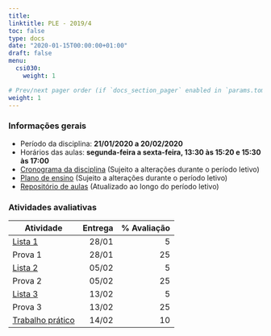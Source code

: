 ```yaml
---
title: 
linktitle: PLE - 2019/4
toc: false
type: docs
date: "2020-01-15T00:00:00+01:00"
draft: false
menu:
  csi030:
    weight: 1

# Prev/next pager order (if `docs_section_pager` enabled in `params.toml`)
weight: 1
---
```


### Informações gerais

- Período da disciplina: **21/01/2020 a 20/02/2020**
- Horários das aulas: **segunda-feira a sexta-feira, 13:30 às 15:20 e 15:30 às 17:00**
- [Cronograma da disciplina](https://docs.google.com/spreadsheets/d/1s3BT1aRv-04MLw7gG6QSOlp0KbDQHR-1Zqz-FsAoIqk/edit?usp=sharing) (Sujeito a alterações durante o período letivo)
- [Plano de ensino](https://drive.google.com/file/d/1hq3a5rBdkHs-xgD5_87pCERISV9rUWd1/view?usp=sharing) (Sujeito a alterações durante o período letivo)
- [Repositório de aulas](https://drive.google.com/drive/folders/1o4JuXE0NYtT5NLN-isTiCEpi_4_KetwZ?usp=sharing) (Atualizado ao longo do período letivo)

### Atividades avaliativas


| Atividade | Entrega | % Avaliação |
|-----------|---------:|------------:|
| [Lista 1](https://docs.google.com/document/d/1T857BDfW0shys9_gVjRpPi6bCtYwz68Jrn4T5B0H-l4/edit?usp=sharing) | 28/01 | 5 |
| Prova 1 | 28/01 | 25 |
| [Lista 2](https://docs.google.com/document/d/1udHS-JNueqQU6HGQHiRn2_HqY4lg1HG0R3Zb_npttnA/edit?usp=sharing) | 05/02 | 5 |
| Prova 2 | 05/02 | 25 |
| [Lista 3](https://docs\.google.com/document/d/1nCOV-Id9lyQqzRks7cdrlr4Qnq7TDD3Fr8yywxT06Pw/edit?usp=sharing) | 13/02 | 5 |
| Prova 3 | 13/02 | 25 |
| [Trabalho prático](https://docs.google.com/document/d/1j1t-MciK33jNofFr7ELGrpFORX03FNmaKowk_D3UJFA/edit?usp=sharing) | 14/02 | 10 |

